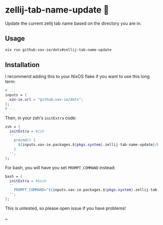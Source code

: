 # zellij-tab-name-update 📛

Update the current zellij tab name based on the directory you are in.

## Usage

```sh
nix run github:xav-ie/dots#zellij-tab-name-update
```

## Installation

I recommend adding this to your NixOS flake if you want to use this long
term:

```nix
# ...
inputs = {
  xav-ie.url = "github:xav-ie/dots";
};
# ...
```

Then, in your zsh's `initExtra` code:

```nix
zsh = {
  initExtra = #zsh
  ''
    precmd() {
      ${inputs.xav-ie.packages.${pkgs.system}.zellij-tab-name-update}/bin/zellij-tab-name-update
    }
  '';
};
```

For bash, you will have you set `PROMPT_COMMAND` instead:

```nix
bash = {
  initExtra = #bash
  ''
    PROMPT_COMMAND="${inputs.xav-ie.packages.${pkgs.system}.zellij-tab-name-update}/bin/zellij-tab-name-update; command2; ...;"
  '';
};
```

This is untested, so please open issue if you have problems!

[..](..)
